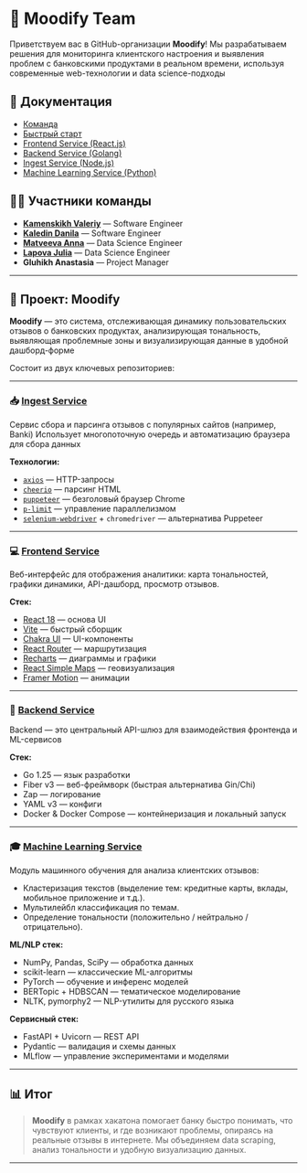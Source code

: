 # 👋 Moodify Team

Приветствуем вас в GitHub-организации **Moodify**! Мы разрабатываем решения для мониторинга клиентского настроения и выявления проблем с банковскими продуктами в реальном времени, используя современные web-технологии и data science-подходы

## 📄 Документация

- [Команда](https://moodify.gitbook.io/docs)
- [Быстрый старт](https://moodify.gitbook.io/docs/getting-started/quickstart)
- [Frontend Service (React.js)](https://moodify.gitbook.io/docs/services/frontend)
- [Backend Service (Golang)](https://moodify.gitbook.io/docs/services/backend)
- [Ingest Service (Node.js)](https://moodify.gitbook.io/docs/services/ingest)
- [Machine Learning Service (Python)](https://moodify.gitbook.io/docs/services/ml)


## 👨‍💻 Участники команды

- [**Kamenskikh Valeriy**](https://github.com/neon4on) — Software Engineer
- [**Kaledin Danila**](https://github.com/danya1733) — Software Engineer
- [**Matveeva Anna**](https://github.com/moomivee) — Data Science Engineer
- [**Lapova Julia**](https://github.com/JuliaLapova) — Data Science Engineer
- **Gluhikh Anastasia** — Project Manager

---

## 🧠 Проект: Moodify

**Moodify** — это система, отслеживающая динамику пользовательских отзывов о банковских продуктах, анализирующая тональность, выявляющая проблемные зоны и визуализирующая данные в удобной дашборд-форме

Состоит из двух ключевых репозиториев:

---

### 📥 [Ingest Service](https://github.com/Hackaton-Moodify-2025/ingest)

Сервис сбора и парсинга отзывов с популярных сайтов (например, Banki)
Использует многопоточную очередь и автоматизацию браузера для сбора данных

**Технологии:**
- [`axios`](https://github.com/axios/axios) — HTTP-запросы
- [`cheerio`](https://cheerio.js.org/) — парсинг HTML
- [`puppeteer`](https://pptr.dev/) — безголовый браузер Chrome
- [`p-limit`](https://github.com/sindresorhus/p-limit) — управление параллелизмом
- [`selenium-webdriver`](https://www.selenium.dev/documentation/webdriver/) + `chromedriver` — альтернатива Puppeteer

---

### 💻 [Frontend Service](https://github.com/Hackaton-Moodify-2025/frontend)

Веб-интерфейс для отображения аналитики: карта тональностей, графики динамики, API-дашборд, просмотр отзывов.

**Стек:**
- [React 18](https://react.dev/) — основа UI  
- [Vite](https://vitejs.dev/) — быстрый сборщик  
- [Chakra UI](https://chakra-ui.com/) — UI-компоненты  
- [React Router](https://reactrouter.com/) — маршрутизация  
- [Recharts](https://recharts.org/) — диаграммы и графики  
- [React Simple Maps](https://www.react-simple-maps.io/) — геовизуализация  
- [Framer Motion](https://www.framer.com/motion/) — анимации

---

### 🎁 [Backend Service](https://github.com/Hackaton-Moodify-2025/backend)

Backend — это центральный API-шлюз для взаимодействия фронтенда и ML-сервисов

**Стек:**
- Go 1.25 — язык разработки
- Fiber v3 — веб-фреймворк (быстрая альтернатива Gin/Chi)
- Zap — логирование
- YAML v3 — конфиги
- Docker & Docker Compose — контейнеризация и локальный запуск

---

### 🎓 [Machine Learning Service](https://github.com/Hackaton-Moodify-2025/ml)

Модуль машинного обучения для анализа клиентских отзывов:
- Кластеризация текстов (выделение тем: кредитные карты, вклады, мобильное приложение и т.д.).
- Мультилейбл классификация по темам.
- Определение тональности (положительно / нейтрально / отрицательно).

**ML/NLP стек:**
- NumPy, Pandas, SciPy — обработка данных
- scikit-learn — классические ML-алгоритмы
- PyTorch — обучение и инференс моделей
- BERTopic + HDBSCAN — тематическое моделирование
- NLTK, pymorphy2 — NLP-утилиты для русского языка

**Сервисный стек:**
- FastAPI + Uvicorn — REST API
- Pydantic — валидация и схемы данных
- MLflow — управление экспериментами и моделями

---

## 📊 Итог

> **Moodify** в рамках хакатона помогает банку быстро понимать, что чувствуют клиенты, и где возникают проблемы, опираясь на реальные отзывы в интернете. Мы объединяем data scraping, анализ тональности и удобную визуализацию данных.

---
